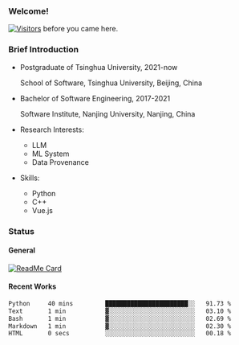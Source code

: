 ### Welcome!

[![Visitors](https://visitor-badge.laobi.icu/badge?page_id=HermitSun.HermitSun)]() before you came here.

### Brief Introduction

- Postgraduate of Tsinghua University, 2021-now
  
  School of Software, Tsinghua University, Beijing, China

- Bachelor of Software Engineering, 2017-2021
  
  Software Institute, Nanjing University, Nanjing, China

- Research Interests:
  - LLM
  - ML System
  - Data Provenance

- Skills:
  - Python
  - C++
  - Vue.js

### Status

#### General

[![ReadMe Card](https://github-readme-stats.hermitsun.vercel.app/api?username=HermitSun&count_private=true&show_icons=true)]()

#### Recent Works

<!--START_SECTION:waka-->

```txt
Python     40 mins         ███████████████████████░░   91.73 %
Text       1 min           ▓░░░░░░░░░░░░░░░░░░░░░░░░   03.10 %
Bash       1 min           ▓░░░░░░░░░░░░░░░░░░░░░░░░   02.69 %
Markdown   1 min           ▓░░░░░░░░░░░░░░░░░░░░░░░░   02.30 %
HTML       0 secs          ░░░░░░░░░░░░░░░░░░░░░░░░░   00.18 %
```

<!--END_SECTION:waka-->

